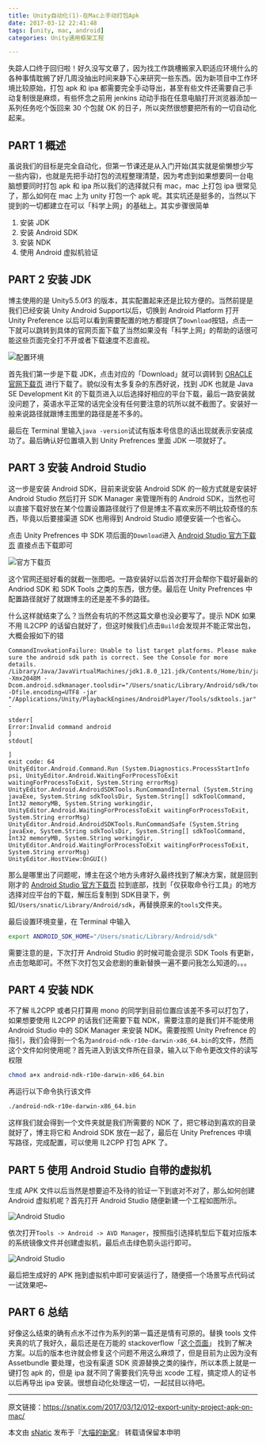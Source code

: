 ```yaml
---
title: Unity自动化(1)-在Mac上手动打包Apk
date: 2017-03-12 22:41:48
tags: [unity, mac, android]
categories: Unity通用框架工程

---
```


失踪人口终于回归啦！好久没写文章了，因为找工作跳槽搬家入职适应环境什么的各种事情耽搁了好几周没抽出时间来静下心来研究一些东西。因为新项目中工作环境比较原始，打包 apk 和 ipa 都需要完全手动导出，甚至有些文件还需要自己手动复制很是麻烦，有些怀念之前用 jenkins 动动手指在任意电脑打开浏览器添加一系列任务吃个饭回来 30 个包就 OK 的日子，所以突然很想要把所有的一切自动化起来。

<!--more-->

## PART 1 概述

虽说我们的目标是完全自动化，但第一节课还是从入门开始(其实就是偷懒想少写一些内容)，也就是先把手动打包的流程整理清楚，因为考虑到如果想要同一台电脑想要同时打包 apk 和 ipa 所以我们的选择就只有 mac，mac 上打包 ipa 很常见了，那么如何在 mac 上为 unity 打包一个 apk 呢。其实坑还是挺多的，当然以下提到的一切都建立在可以「科学上网」的基础上。其实步骤很简单

1. 安装 JDK
2. 安装 Android SDK
3. 安装 NDK
4. 使用 Android 虚拟机验证

## PART 2 安装 JDK

博主使用的是 Unity5.5.0f3 的版本，其实配置起来还是比较方便的。当然前提是我们已经安装 Unity Android Support以后，切换到 Android Platform 打开 Unity Preference 以后可以看到需要配置的地方都提供了`Download`按钮，点击一下就可以跳转到具体的官网页面下载了当然如果没有「科学上网」的帮助的话很可能这些页面完全打不开或者下载速度不忍直视。

![配置环境](https://blog-1301118239.cos.eu-frankfurt.myqcloud.com/Images/2017031201.png)

首先我们第一步是下载 JDK，点击对应的「Download」就可以调转到 [ORACLE官网下载页](http://www.oracle.com/technetwork/java/javase/downloads/index.html) 进行下载了。貌似没有太多复杂的东西好说，找到 JDK 也就是 Java SE Development Kit 的下载页进入以后选择好相应的平台下载，最后一路安装就没问题了，英语水平正常的话完全没有任何要注意的坑所以就不截图了。安装好一般来说路径就跟博主图里的路径是差不多的。

最后在 Terminal 里输入`java -version`试试有版本号信息的话出现就表示安装成功了。最后确认好位置填入到 Unity Prefrences 里面 JDK 一项就好了。

## PART 3 安装 Android Studio 

这一步是安装 Android SDK，目前来说安装 Android SDK 的一般方式就是安装好 Android Studio 然后打开 SDK Manager 来管理所有的 Android SDK，当然也可以直接下载好放在某个位置设置路径就行了但是博主不喜欢来历不明比较奇怪的东西，毕竟以后要接渠道 SDK 也用得到 Android Studio 顺便安装一个也省心。

 点击 Unity Prefrences 中 SDK 项后面的`Download`进入 [Android Studio 官方下载页](https://developer.android.com/sdk/index.html#Other) 直接点击下载即可

![官方下载页](https://blog-1301118239.cos.eu-frankfurt.myqcloud.com/Images/2017031202.png)

这个官网还挺好看的就截一张图吧。一路安装好以后首次打开会帮你下载好最新的 Andriod SDK 和 SDK Tools 之类的东西，很方便。最后在 Unity Prefrences 中配置路径就好了就跟博主的还是差不多的路径。

什么这样就结束了么？当然会有坑的不然这篇文章也没必要写了。提示 NDK 如果不用 IL2CPP 的话留白就好了，但这时候我们点击`Build`会发现并不能正常出包，大概会报如下的错

```text
CommandInvokationFailure: Unable to list target platforms. Please make sure the android sdk path is correct. See the Console for more details. 
/Library/Java/JavaVirtualMachines/jdk1.8.0_121.jdk/Contents/Home/bin/java -Xmx2048M -Dcom.android.sdkmanager.toolsdir="/Users/snatic/Library/Android/sdk/tools" -Dfile.encoding=UTF8 -jar "/Applications/Unity/PlaybackEngines/AndroidPlayer/Tools/sdktools.jar" -

stderr[
Error:Invalid command android
]
stdout[

]
exit code: 64
UnityEditor.Android.Command.Run (System.Diagnostics.ProcessStartInfo psi, UnityEditor.Android.WaitingForProcessToExit waitingForProcessToExit, System.String errorMsg)
UnityEditor.Android.AndroidSDKTools.RunCommandInternal (System.String javaExe, System.String sdkToolsDir, System.String[] sdkToolCommand, Int32 memoryMB, System.String workingdir, UnityEditor.Android.WaitingForProcessToExit waitingForProcessToExit, System.String errorMsg)
UnityEditor.Android.AndroidSDKTools.RunCommandSafe (System.String javaExe, System.String sdkToolsDir, System.String[] sdkToolCommand, Int32 memoryMB, System.String workingdir, UnityEditor.Android.WaitingForProcessToExit waitingForProcessToExit, System.String errorMsg)
UnityEditor.HostView:OnGUI()

```

那么是哪里出了问题呢，博主在这个地方头疼好久最终找到了解决方案，就是回到刚才的  [Android Studio 官方下载页](https://developer.android.com/sdk/index.html#Other) 拉到底部，找到「仅获取命令行工具」的地方选择对应平台的下载，解压后复制到 SDK目录下，例如`/Users/snatic/Library/Android/sdk`，再替换原来的`tools`文件夹。

最后设置环境变量，在 Terminal 中输入

```bash
export ANDROID_SDK_HOME="/Users/snatic/Library/Android/sdk"
```

需要注意的是，下次打开 Android Studio 的时候可能会提示 SDK Tools 有更新，点击忽略即可。不然下次打包又会悲剧的重新替换一遍不要问我怎么知道的。。。

## PART 4 安装 NDK

不了解 IL2CPP 或者只打算用 mono 的同学到目前位置应该差不多可以打包了，如果想要使用 IL2CPP 的话我们还需要下载 NDK，需要注意的是我们并不能使用 Android Studio 中的 SDK Manager 来安装 NDK。需要按照 Unity Prefrence 的指引，我们会得到一个名为`android-ndk-r10e-darwin-x86_64.bin`的文件，然而这个文件如何使用呢？首先进入到该文件所在目录，输入以下命令更改文件的读写权限

```bash
chmod a+x android-ndk-r10e-darwin-x86_64.bin
```

再运行以下命令执行该文件

```bash
./android-ndk-r10e-darwin-x86_64.bin
```

这样我们就会得到一个文件夹就是我们所需要的 NDK 了，把它移动到喜欢的目录就好了，博主将它和 Android SDK 放在一起了，最后在 Unity Prefrences 中填写路径，完成配置，可以使用 IL2CPP 打包 APK 了。

## PART 5 使用 Android Studio 自带的虚拟机

生成 APK 文件以后当然是想要迫不及待的验证一下到底对不对了，那么如何创建 Android 虚拟机呢？首先打开 Android Studio 随便新建一个工程如图所示。

![Android Studio](https://blog-1301118239.cos.eu-frankfurt.myqcloud.com/Images/2017031203.png)

依次打开`Tools -> Android -> AVD Manager`，按照指引选择机型后下载对应版本的系统镜像文件并创建虚拟机，最后点击绿色箭头运行即可。

![Android Studio](https://blog-1301118239.cos.eu-frankfurt.myqcloud.com/Images/2017031204.png)

最后把生成好的 APK 拖到虚拟机中即可安装运行了，随便搭一个场景写点代码试一试效果吧~

## PART 6 总结

好像这么结束的确有点水不过作为系列的第一篇还是情有可原的。替换 tools 文件夹真的坑了我好久，最后还是在万能的 stackoverflow「[这个页面](http://stackoverflow.com/questions/42538433/not-finding-android-sdk-unity#)」 找到了解决方案。以后的版本也许就会修复这个问题不用这么麻烦了，但是目前为止因为没有 Assetbundle 要处理，也没有渠道 SDK 资源替换之类的操作，所以本质上就是一键打包 apk 的，但是 ipa 就不同了需要我们先导出 xcode 工程，搞定烦人的证书以后再导出 ipa 安装。很想自动化处理这一切，一起拭目以待吧。

------

原文链接：https://snatix.com/2017/03/12/012-export-unity-project-apk-on-mac/

本文由 [sNatic](https://github.com/sNaticY) 发布于『[大喵的新窝](https://snatix.com)』 转载请保留本申明